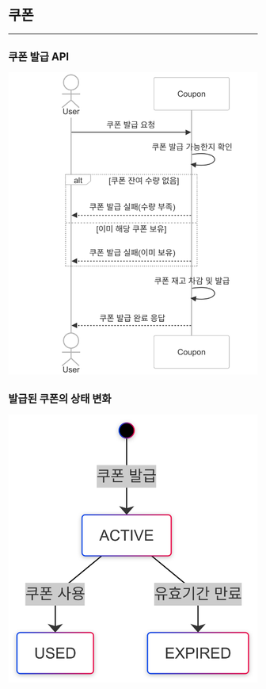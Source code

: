 # 쿠폰
<hr>

## 쿠폰 발급 API
![쿠폰발급.png](/docs/image/쿠폰발급.png)

## 발급된 쿠폰의 상태 변화
![쿠폰상태변화.png](/docs/image/쿠폰상태.png)
